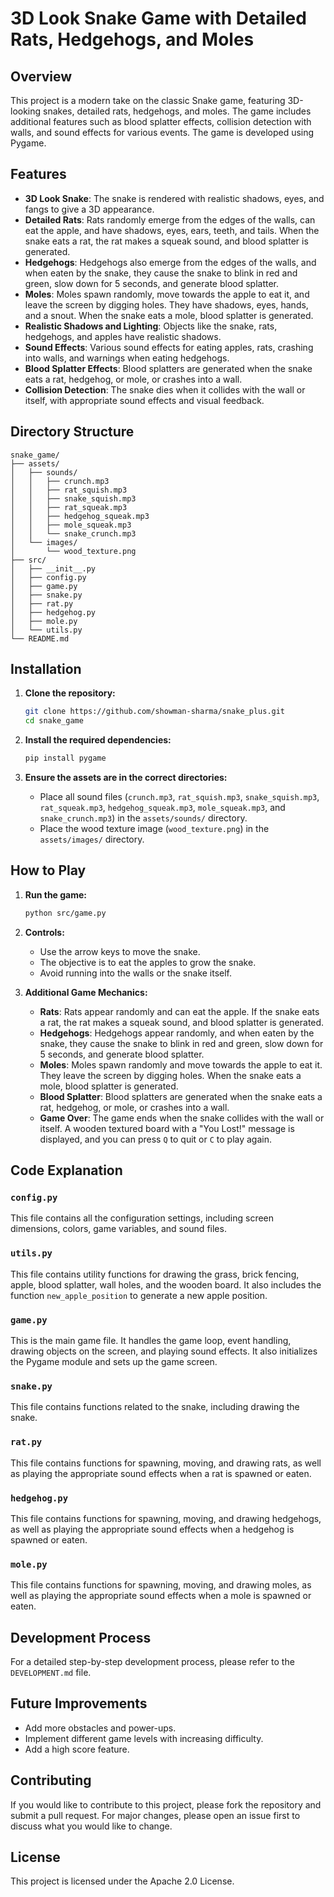 # 3D Look Snake Game with Detailed Rats, Hedgehogs, and Moles

## Overview

This project is a modern take on the classic Snake game, featuring 3D-looking snakes, detailed rats, hedgehogs, and moles. The game includes additional features such as blood splatter effects, collision detection with walls, and sound effects for various events. The game is developed using Pygame.

## Features

- **3D Look Snake**: The snake is rendered with realistic shadows, eyes, and fangs to give a 3D appearance.
- **Detailed Rats**: Rats randomly emerge from the edges of the walls, can eat the apple, and have shadows, eyes, ears, teeth, and tails. When the snake eats a rat, the rat makes a squeak sound, and blood splatter is generated.
- **Hedgehogs**: Hedgehogs also emerge from the edges of the walls, and when eaten by the snake, they cause the snake to blink in red and green, slow down for 5 seconds, and generate blood splatter.
- **Moles**: Moles spawn randomly, move towards the apple to eat it, and leave the screen by digging holes. They have shadows, eyes, hands, and a snout. When the snake eats a mole, blood splatter is generated.
- **Realistic Shadows and Lighting**: Objects like the snake, rats, hedgehogs, and apples have realistic shadows.
- **Sound Effects**: Various sound effects for eating apples, rats, crashing into walls, and warnings when eating hedgehogs.
- **Blood Splatter Effects**: Blood splatters are generated when the snake eats a rat, hedgehog, or mole, or crashes into a wall.
- **Collision Detection**: The snake dies when it collides with the wall or itself, with appropriate sound effects and visual feedback.

## Directory Structure

```
snake_game/
├── assets/
│   ├── sounds/
│   │   ├── crunch.mp3
│   │   ├── rat_squish.mp3
│   │   ├── snake_squish.mp3
│   │   ├── rat_squeak.mp3
│   │   ├── hedgehog_squeak.mp3
│   │   ├── mole_squeak.mp3
│   │   └── snake_crunch.mp3
│   └── images/
│       └── wood_texture.png
├── src/
│   ├── __init__.py
│   ├── config.py
│   ├── game.py
│   ├── snake.py
│   ├── rat.py
│   ├── hedgehog.py
│   ├── mole.py
│   └── utils.py
└── README.md
```

## Installation

1. **Clone the repository:**

   ```sh
   git clone https://github.com/showman-sharma/snake_plus.git
   cd snake_game
   ```

2. **Install the required dependencies:**

   ```sh
   pip install pygame
   ```

3. **Ensure the assets are in the correct directories:**

   - Place all sound files (`crunch.mp3`, `rat_squish.mp3`, `snake_squish.mp3`, `rat_squeak.mp3`, `hedgehog_squeak.mp3`, `mole_squeak.mp3`, and `snake_crunch.mp3`) in the `assets/sounds/` directory.
   - Place the wood texture image (`wood_texture.png`) in the `assets/images/` directory.

## How to Play

1. **Run the game:**

   ```sh
   python src/game.py
   ```

2. **Controls:**
   - Use the arrow keys to move the snake.
   - The objective is to eat the apples to grow the snake.
   - Avoid running into the walls or the snake itself.

3. **Additional Game Mechanics:**
   - **Rats**: Rats appear randomly and can eat the apple. If the snake eats a rat, the rat makes a squeak sound, and blood splatter is generated.
   - **Hedgehogs**: Hedgehogs appear randomly, and when eaten by the snake, they cause the snake to blink in red and green, slow down for 5 seconds, and generate blood splatter.
   - **Moles**: Moles spawn randomly and move towards the apple to eat it. They leave the screen by digging holes. When the snake eats a mole, blood splatter is generated.
   - **Blood Splatter**: Blood splatters are generated when the snake eats a rat, hedgehog, or mole, or crashes into a wall.
   - **Game Over**: The game ends when the snake collides with the wall or itself. A wooden textured board with a "You Lost!" message is displayed, and you can press `Q` to quit or `C` to play again.

## Code Explanation

### `config.py`

This file contains all the configuration settings, including screen dimensions, colors, game variables, and sound files.

### `utils.py`

This file contains utility functions for drawing the grass, brick fencing, apple, blood splatter, wall holes, and the wooden board. It also includes the function `new_apple_position` to generate a new apple position.

### `game.py`

This is the main game file. It handles the game loop, event handling, drawing objects on the screen, and playing sound effects. It also initializes the Pygame module and sets up the game screen.

### `snake.py`

This file contains functions related to the snake, including drawing the snake.

### `rat.py`

This file contains functions for spawning, moving, and drawing rats, as well as playing the appropriate sound effects when a rat is spawned or eaten.

### `hedgehog.py`

This file contains functions for spawning, moving, and drawing hedgehogs, as well as playing the appropriate sound effects when a hedgehog is spawned or eaten.

### `mole.py`

This file contains functions for spawning, moving, and drawing moles, as well as playing the appropriate sound effects when a mole is spawned or eaten.

## Development Process

For a detailed step-by-step development process, please refer to the `DEVELOPMENT.md` file.

## Future Improvements

- Add more obstacles and power-ups.
- Implement different game levels with increasing difficulty.
- Add a high score feature.

## Contributing

If you would like to contribute to this project, please fork the repository and submit a pull request. For major changes, please open an issue first to discuss what you would like to change.

## License

This project is licensed under the Apache 2.0 License.
